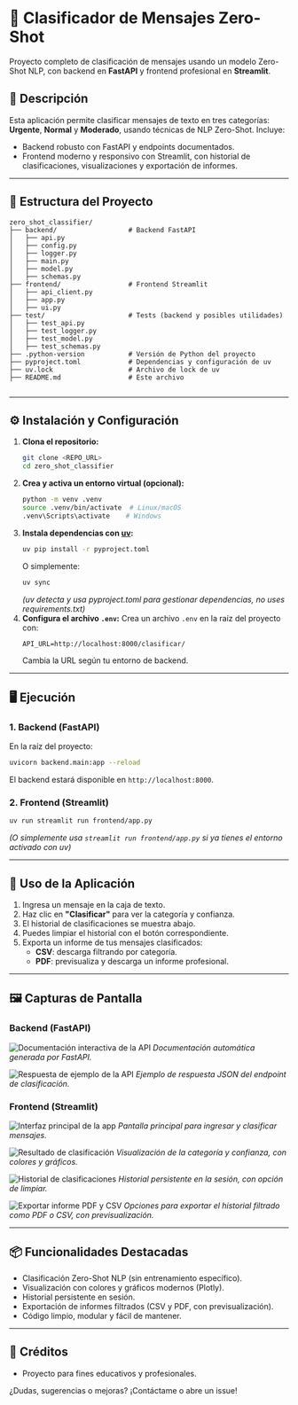 # 📨 Clasificador de Mensajes Zero-Shot

Proyecto completo de clasificación de mensajes usando un modelo Zero-Shot NLP, con backend en **FastAPI** y frontend profesional en **Streamlit**.

## 🚀 Descripción
Esta aplicación permite clasificar mensajes de texto en tres categorías: **Urgente**, **Normal** y **Moderado**, usando técnicas de NLP Zero-Shot. Incluye:
- Backend robusto con FastAPI y endpoints documentados.
- Frontend moderno y responsivo con Streamlit, con historial de clasificaciones, visualizaciones y exportación de informes.

---

## 📁 Estructura del Proyecto
```
zero_shot_classifier/
├── backend/                  # Backend FastAPI
│   ├── api.py
│   ├── config.py
│   ├── logger.py
│   ├── main.py
│   ├── model.py
│   ├── schemas.py
├── frontend/                 # Frontend Streamlit
│   ├── api_client.py
│   ├── app.py
│   ├── ui.py
├── test/                     # Tests (backend y posibles utilidades)
│   ├── test_api.py
│   ├── test_logger.py
│   ├── test_model.py
│   ├── test_schemas.py
├── .python-version           # Versión de Python del proyecto
├── pyproject.toml            # Dependencias y configuración de uv
├── uv.lock                   # Archivo de lock de uv
├── README.md                 # Este archivo


```

---

## ⚙️ Instalación y Configuración
1. **Clona el repositorio:**
   ```bash
   git clone <REPO_URL>
   cd zero_shot_classifier
   ```
2. **Crea y activa un entorno virtual (opcional):**
   ```bash
   python -m venv .venv
   source .venv/bin/activate  # Linux/macOS
   .venv\Scripts\activate    # Windows
   ```
3. **Instala dependencias con [uv](https://github.com/astral-sh/uv):**
   ```bash
   uv pip install -r pyproject.toml
   ```
   O simplemente:
   ```bash
   uv sync
   ```
   *(uv detecta y usa pyproject.toml para gestionar dependencias, no uses requirements.txt)*
4. **Configura el archivo `.env`:**
   Crea un archivo `.env` en la raíz del proyecto con:
   ```env
   API_URL=http://localhost:8000/clasificar/
   ```
   Cambia la URL según tu entorno de backend.

---

## 🖥️ Ejecución
### 1. Backend (FastAPI)
En la raíz del proyecto:
```bash
uvicorn backend.main:app --reload
```
El backend estará disponible en `http://localhost:8000`.

### 2. Frontend (Streamlit)
```bash
uv run streamlit run frontend/app.py
```
*(O simplemente usa `streamlit run frontend/app.py` si ya tienes el entorno activado con uv)*

---

## 📝 Uso de la Aplicación
1. Ingresa un mensaje en la caja de texto.
2. Haz clic en **"Clasificar"** para ver la categoría y confianza.
3. El historial de clasificaciones se muestra abajo.
4. Puedes limpiar el historial con el botón correspondiente.
5. Exporta un informe de tus mensajes clasificados:
   - **CSV**: descarga filtrando por categoría.
   - **PDF**: previsualiza y descarga un informe profesional.

---

## 🖼️ Capturas de Pantalla

### Backend (FastAPI)

![Documentación interactiva de la API](images/backend1.png)
*Documentación automática generada por FastAPI.*

![Respuesta de ejemplo de la API](images/backend2.png)
*Ejemplo de respuesta JSON del endpoint de clasificación.*

### Frontend (Streamlit)

![Interfaz principal de la app](images/frontend1.png)
*Pantalla principal para ingresar y clasificar mensajes.*

![Resultado de clasificación](images/frontend2.png)
*Visualización de la categoría y confianza, con colores y gráficos.*

![Historial de clasificaciones](images/frontend3.png)
*Historial persistente en la sesión, con opción de limpiar.*

![Exportar informe PDF y CSV](images/frontend4.png)
*Opciones para exportar el historial filtrado como PDF o CSV, con previsualización.*

---

## 📦 Funcionalidades Destacadas
- Clasificación Zero-Shot NLP (sin entrenamiento específico).
- Visualización con colores y gráficos modernos (Plotly).
- Historial persistente en sesión.
- Exportación de informes filtrados (CSV y PDF, con previsualización).
- Código limpio, modular y fácil de mantener.

---

## 👤 Créditos
- Proyecto para fines educativos y profesionales.

¿Dudas, sugerencias o mejoras? ¡Contáctame o abre un issue!
